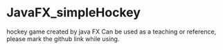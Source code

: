 # JavaFX_simpleHockey
hockey game created by java FX
Can be used as a teaching or reference, please mark the github link while using.

